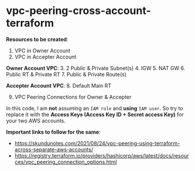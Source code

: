 # vpc-peering-cross-account-terraform

**Resources to be created**:
1. VPC in Owner Account
2. VPC in Accepter Account

**Owner Account VPC**:
3. 2 Public & Private Subnet(s)
4. IGW
5. NAT GW
6. Public RT & Private RT
7. Public & Private Route(s)

**Accepter Account VPC**:
8. Default Main RT

9. VPC Peering Connections for Owner & Accepter


In this code, I am **not** assuming an `IAM role` and **using** `IAM user`. So try to replace it with the **Access Keys (Access Key ID + Secret access Key)** for your two AWS accounts.

**Important links to follow for the same**:

- https://skundunotes.com/2021/08/24/vpc-peering-using-terraform-across-separate-aws-accounts/
- https://registry.terraform.io/providers/hashicorp/aws/latest/docs/resources/vpc_peering_connection_options.html

